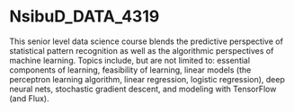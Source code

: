 # NsibuD_DATA_4319
This senior level data science course blends the predictive perspective of statistical pattern recognition as well as the algorithmic perspectives of machine learning. Topics include, but are not limited to: essential components of learning, feasibility of learning, linear models (the perceptron learning algorithm, linear regression, logistic regression), deep neural nets, stochastic gradient descent, and modeling with TensorFlow (and Flux).

